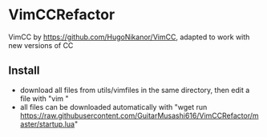 # VimCCRefactor
VimCC by https://github.com/HugoNikanor/VimCC, adapted to work with new versions of CC

## Install
- download all files from utils/vimfiles in the same directory, then edit a file with "vim <filename>"   
- all files can be downloaded automatically with "wget run https://raw.githubusercontent.com/GuitarMusashi616/VimCCRefactor/master/startup.lua"
